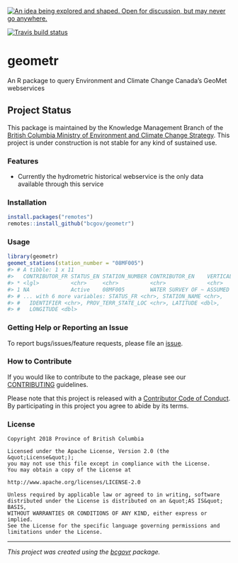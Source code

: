 <a id="devex-badge" rel="Inspiration" href="https://github.com/BCDevExchange/assets/blob/master/README.md"><img alt="An idea being explored and shaped. Open for discussion, but may never go anywhere." style="border-width:0" src="https://assets.bcdevexchange.org/images/badges/inspiration.svg" title="An idea being explored and shaped. Open for discussion, but may never go anywhere." /></a>

[![Travis build
status](https://travis-ci.org/bcgov/geometr.svg?branch=master)](https://travis-ci.org/bcgov/geometr)

# geometr

An R package to query Environment and Climate Change Canada’s GeoMet
webservices

## Project Status

This package is maintained by the Knowledge Management Branch of the
[British Columbia Ministry of Environment and Climate Change
Strategy](https://www2.gov.bc.ca/gov/content/governments/organizational-structure/ministries-organizations/ministries/environment-climate-change).
This project is under construction is not stable for any kind of
sustained use.

### Features

  - Currently the hydrometric historical webservice is the only data
    available through this service

### Installation

``` r
install.packages("remotes")
remotes::install_github("bcgov/geometr")
```

### Usage

``` r
library(geometr)
geomet_stations(station_number = "08MF005")
#> # A tibble: 1 x 11
#>   CONTRIBUTOR_FR STATUS_EN STATION_NUMBER CONTRIBUTOR_EN    VERTICAL_DATUM
#> * <lgl>          <chr>     <chr>          <chr>             <chr>         
#> 1 NA             Active    08MF005        WATER SURVEY OF ~ ASSUMED DATUM 
#> # ... with 6 more variables: STATUS_FR <chr>, STATION_NAME <chr>,
#> #   IDENTIFIER <chr>, PROV_TERR_STATE_LOC <chr>, LATITUDE <dbl>,
#> #   LONGITUDE <dbl>
```

### Getting Help or Reporting an Issue

To report bugs/issues/feature requests, please file an
[issue](https://github.com/bcgov/geometr/issues/).

### How to Contribute

If you would like to contribute to the package, please see our
[CONTRIBUTING](CONTRIBUTING.md) guidelines.

Please note that this project is released with a [Contributor Code of
Conduct](CODE_OF_CONDUCT.md). By participating in this project you agree
to abide by its terms.

### License

    Copyright 2018 Province of British Columbia
    
    Licensed under the Apache License, Version 2.0 (the &quot;License&quot;);
    you may not use this file except in compliance with the License.
    You may obtain a copy of the License at
    
    http://www.apache.org/licenses/LICENSE-2.0
    
    Unless required by applicable law or agreed to in writing, software distributed under the License is distributed on an &quot;AS IS&quot; BASIS,
    WITHOUT WARRANTIES OR CONDITIONS OF ANY KIND, either express or implied.
    See the License for the specific language governing permissions and limitations under the License.

-----

*This project was created using the
[bcgovr](https://github.com/bcgov/bcgovr) package.*

